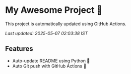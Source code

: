 # My Awesome Project 🚀

This project is automatically updated using GitHub Actions.

_Last updated: 2025-05-07 02:03:38 IST_

## Features
- Auto-update README using Python 🐍
- Auto Git push with GitHub Actions 🤖
